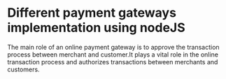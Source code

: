 # Different payment gateways implementation using nodeJS
The main role of an online payment gateway is to approve the transaction process between merchant and customer.It plays a vital role in the online transaction process and authorizes transactions between merchants and customers.
 

